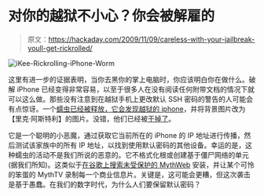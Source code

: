 # 对你的越狱不小心？你会被解雇的

> 原文：<https://hackaday.com/2009/11/09/careless-with-your-jailbreak-youll-get-rickrolled/>

![iKee-Rickrolling-iPhone-Worm](img/d1394f16f29e21957100572dd63f7adb.png "iKee-Rickrolling-iPhone-Worm")

这里有进一步的证据表明，当你去黑你的掌上电脑时，你应该明白你在做什么。破解 iPhone 已经变得非常容易，以至于很多人在没有阅读任何附带文档的情况下就可以这么做。那些没有注意到在越狱手机上更改默认 SSH 密码的警告的人可能会有点惊讶。一个[蠕虫已经被释放，它会发现越狱的 iphone](http://www.geeky-gadgets.com/ikee-rickrolling-iphone-worm-09-11-2009/)，并将背景图片改为【里克·阿斯特利】的图片。没错，他们已经被[干掉了](http://www.youtube.com/watch?v=oHg5SJYRHA0)。

它是一个聪明的小恶魔，通过获取它当前所在的 iPhone 的 IP 地址进行传播，然后测试该家族中的所有 IP 地址，以找到使用默认密码的其他设备。幸运的是，这种蠕虫的活动不是我们所说的恶意的。它不格式化根或创建基于僵尸网络的单元(据我们所知)。这类似于[在谷歌上搜索未受保护的 MythWeb](http://www.google.com/webhp?hl=en#hl=en&source=hp&q=%22Welcome+to+MythWeb!%22&btnG=Google+Search&aq=f&aqi=&oq=%22Welcome+to+MythWeb!%22&fp=aa7ac5834e645580) 安装，并让某个可怜的笨蛋的 MythTV 录制每一个商业信息片。关键是，这可能会更糟，但这次袭击是基于愚蠢。在我们的数字时代，为什么人们要保留默认密码？